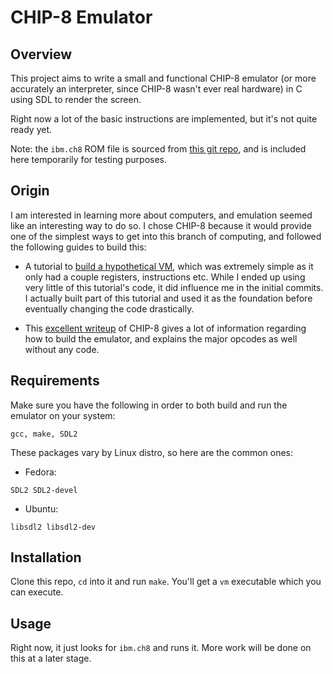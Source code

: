 # CHIP-8 Emulator

## Overview

This project aims to write a small and functional CHIP-8 emulator (or more accurately an interpreter, since CHIP-8 wasn't ever real hardware) in C using SDL to render the screen.

Right now a lot of the basic instructions are implemented, but it's not quite ready yet.

Note: the ```ibm.ch8``` ROM file is sourced from [this git repo](https://github.com/loktar00/chip8), and is included here temporarily for testing purposes.

## Origin

I am interested in learning more about computers, and emulation seemed like an interesting way to do so. I chose CHIP-8 because it would provide one of the simplest ways to get into this branch of computing, and followed the following guides to build this:

- A tutorial to [build a hypothetical VM](https://felix.engineer/blogs/virtual-machine-in-c), which was extremely simple as it only had a couple registers, instructions etc. While I ended up using very little of this tutorial's code, it did influence me in the initial commits. I actually built part of this tutorial and used it as the foundation before eventually changing the code drastically.

- This [excellent writeup](https://tobiasvl.github.io/blog/write-a-chip-8-emulator/) of CHIP-8 gives a lot of information regarding how to build the emulator, and explains the major opcodes as well without any code.

## Requirements

Make sure you have the following in order to both build and run the emulator on your system:

```
gcc, make, SDL2
```

These packages vary by Linux distro, so here are the common ones:

- Fedora:

```
SDL2 SDL2-devel
```

- Ubuntu:

```
libsdl2 libsdl2-dev
```

## Installation

Clone this repo, ```cd``` into it and run ```make```. You'll get a ```vm``` executable which you can execute.

## Usage

Right now, it just looks for ```ibm.ch8``` and runs it. More work will be done on this at a later stage.

